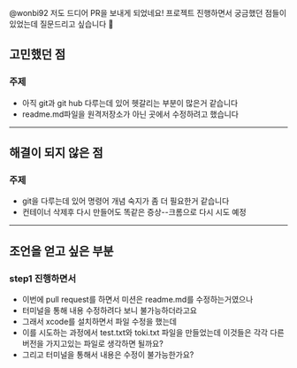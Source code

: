 @wonbi92
저도 드디어 PR을 보내게 되었네요!
프로젝트 진행하면서 궁금했던 점들이 있었는데 질문드리고 싶습니다 🙌

 ## 고민했던 점
 ### 주제
 - 아직 git과 git hub 다루는데 있어 헷갈리는 부분이 많은거 같습니다
 - readme.md파일을 원격저장소가 아닌 곳에서 수정하려고 했습니다

 ---

 ## 해결이 되지 않은 점
 ### 주제
 - git을 다루는데 있어 명령어 개념 숙지가 좀 더 필요한거 같습니다
 - 컨테이너 삭제후 다시 만들어도 똑같은 증상--크롬으로 다시 시도 예정
 

 ---

 ## 조언을 얻고 싶은 부분
 ### step1 진행하면서
 - 이번에 pull request를 하면서 미션은 readme.md를 수정하는거였으나 
 - 터미널을 통해 내용 수정하려다 보니 불가능하더라고요
 - 그래서 xcode를 설치하면서 파일 수정을 했는데
 - 이를 시도하는 과정에서 test.txt와 toki.txt 파일을 만들었는데 이것들은 각각 다른 버전을 가지고있는 파일로 생각하면 될까요?
 - 그리고 터미널을 통해서 내용은 수정이 불가능한가요?
 ```
